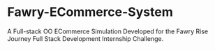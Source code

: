 # Fawry-ECommerce-System
A Full-stack OO ECommerce Simulation Developed for the Fawry Rise Journey Full Stack Development Internship Challenge.
